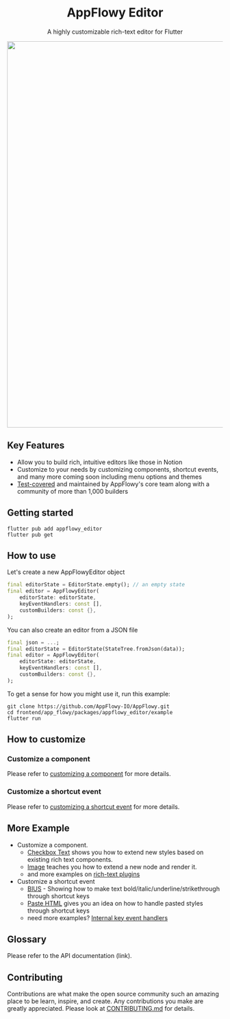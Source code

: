 <!-- 
This README describes the package. If you publish this package to pub.dev,
this README's contents appear on the landing page for your package.

For information about how to write a good package README, see the guide for
[writing package pages](https://dart.dev/guides/libraries/writing-package-pages). 

For general information about developing packages, see the Dart guide for
[creating packages](https://dart.dev/guides/libraries/create-library-packages)
and the Flutter guide for
[developing packages and plugins](https://flutter.dev/developing-packages). 
-->

<h1 align="center"><b>AppFlowy Editor</b></h1>

<p align="center">A highly customizable rich-text editor for Flutter</p>


<div align="center">
    <img src="https://raw.githubusercontent.com/LucasXu0/AppFlowy/documentation/appflowy_editor/frontend/app_flowy/packages/appflowy_editor/documentation/images/example.png" width = "900"/>
</div>

## Key Features

* Allow you to build rich, intuitive editors like those in Notion
* Customize to your needs by customizing components, shortcut events, and many more coming soon including menu options and themes
* [Test-covered](https://github.com/LucasXu0/AppFlowy/blob/documentation/appflowy_editor/frontend/app_flowy/packages/appflowy_editor/documentation/testing.md) and maintained by AppFlowy's core team along with a community of more than 1,000 builders


## Getting started

```shell
flutter pub add appflowy_editor
flutter pub get
```

## How to use

Let's create a new AppFlowyEditor object 
```dart
final editorState = EditorState.empty(); // an empty state
final editor = AppFlowyEditor(
    editorState: editorState,
    keyEventHandlers: const [],
    customBuilders: const {},
);
```

You can also create an editor from a JSON file
```dart
final json = ...;
final editorState = EditorState(StateTree.fromJson(data));
final editor = AppFlowyEditor(
    editorState: editorState,
    keyEventHandlers: const [],
    customBuilders: const {},
);
```

To get a sense for how you might use it, run this example:
```shell
git clone https://github.com/AppFlowy-IO/AppFlowy.git
cd frontend/app_flowy/packages/appflowy_editor/example
flutter run
```


## How to customize 
### Customize a component
Please refer to [customizing a component](documentation/customizing.md#customizing-a-custom-component) for more details.


### Customize a shortcut event
Please refer to [customizing a shortcut event](documentation/customizing.md#customizing-a-custom-shortcut-event) for more details.

## More Example
* Customize a component.
    * [Checkbox Text](https://github.com/LucasXu0/AppFlowy/blob/documentation/appflowy_editor/frontend/app_flowy/packages/appflowy_editor/lib/src/render/rich_text/checkbox_text.dart) shows you how to extend new styles based on existing rich text components.
    * [Image](https://github.com/LucasXu0/AppFlowy/blob/documentation/appflowy_editor/frontend/app_flowy/packages/appflowy_editor/example/lib/plugin/image_node_widget.dart) teaches you how to extend a new node and render it.
    * and more examples on [rich-text plugins](https://github.com/LucasXu0/AppFlowy/tree/documentation/appflowy_editor/frontend/app_flowy/packages/appflowy_editor/lib/src/render/rich_text)
* Customize a shortcut event
    * [BIUS](https://github.com/LucasXu0/AppFlowy/blob/documentation/appflowy_editor/frontend/app_flowy/packages/appflowy_editor/lib/src/service/internal_key_event_handlers/update_text_style_by_command_x_handler.dart) - Showing how to make text bold/italic/underline/strikethrough through shortcut keys
    * [Paste HTML](https://github.com/LucasXu0/AppFlowy/blob/documentation/appflowy_editor/frontend/app_flowy/packages/appflowy_editor/lib/src/service/internal_key_event_handlers/copy_paste_handler.dart) gives you an idea on how to handle pasted styles through shortcut keys
    * need more examples? [Internal key event handlers](https://github.com/LucasXu0/AppFlowy/tree/documentation/appflowy_editor/frontend/app_flowy/packages/appflowy_editor/lib/src/service/internal_key_event_handlers)

## Glossary
Please refer to the API documentation (link).

## Contributing
Contributions are what make the open source community such an amazing place to be learn, inspire, and create. Any contributions you make are greatly appreciated. Please look at [CONTRIBUTING.md](documentation/contributing.md) for details.
